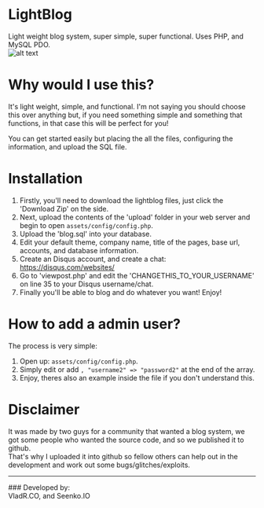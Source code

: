 LightBlog
=========

Light weight blog system, super simple, super functional. 
Uses PHP, and MySQL PDO. <br>
![alt text](https://raw.githubusercontent.com/VladReinis/lightblog/master/assets/themes/default/images/logo.png "Title")

Why would I use this?
=========
It's light weight, simple, and functional. I'm not saying you should choose this over anything but, if you need something simple and something that functions, in that case this will be perfect for you! 

You can get started easily but placing the all the files, configuring the information, and upload the SQL file.

Installation
=========

1. Firstly, you'll need to download the lightblog files, just click the 'Download Zip' on the side.
2. Next, upload the contents of the 'upload' folder in your web server and begin to open <code>assets/config/config.php</code>.
3. Upload the 'blog.sql' into your database.
4. Edit your default theme, company name, title of the pages, base url, accounts, and database information.
5. Create an Disqus account, and create a chat: https://disqus.com/websites/
6. Go to 'viewpost.php' and edit the 'CHANGETHIS_TO_YOUR_USERNAME' on line 35 to your Disqus username/chat.
7. Finally you'll be able to blog and do whatever you want! Enjoy!

How to add a admin user?
=========
The process is very simple:<br>
1. Open up: <code>assets/config/config.php</code>.<br>
2. Simply edit or add <code>, "username2" => "password2"</code> at the end of the array.<br>
3. Enjoy, theres also an example inside the file if you don't understand this.<br>

Disclaimer
=========
It was made by two guys for a community that wanted a blog system, we got some people who wanted the source code, and so we published it to github. <br>
That's why I uploaded it into github so fellow others can help out in the development and work out some bugs/glitches/exploits.

<hr>
### Developed by:<br>
VladR.CO, and Seenko.IO
